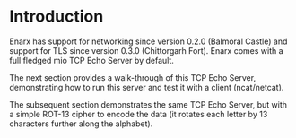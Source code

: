 # Introduction

Enarx has support for networking since version 0.2.0 (Balmoral Castle) and support for TLS since version 0.3.0 (Chittorgarh Fort). Enarx comes with a full fledged mio TCP Echo Server by default.

The next section provides a walk-through of this TCP Echo Server, demonstrating how to run this server and test it with a client (ncat/netcat).

The subsequent section demonstrates the same TCP Echo Server, but with a simple ROT-13 cipher to encode the data (it rotates each letter by 13 characters further along the alphabet).
